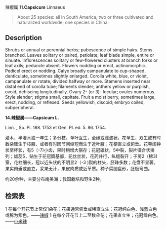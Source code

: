 辣椒属
11.**Capsicum** Linnaeus

> About 25 species: all in South America, two or three cultivated and naturalized worldwide; one species in China.


## Description
Shrubs or annual or perennial herbs; pubescence of simple hairs. Stems branched. Leaves solitary or paired, petiolate; leaf blade simple, entire or sinuate. Inflorescences solitary or few-flowered clusters at branch forks or leaf axils; peduncle absent. Flowers nodding or erect, actinomorphic. Pedicel erect or nodding. Calyx broadly campanulate to cup-shaped, denticulate, sometimes slightly enlarged. Corolla white, blue, or violet, campanulate or rotate, divided halfway or more. Stamens inserted near distal end of corolla tube; filaments slender; anthers yellow or purplish, ovoid, dehiscing longitudinally. Ovary 2- (or 3)- locular; ovules numerous. Style slender; stigma small, capitate. Fruit a moist berry, sometimes large, erect, nodding, or reflexed. Seeds yellowish, discoid; embryo coiled, subperipheral.

**14.辣椒属——Capsicum L.**

Linn. , Sp. Pl. 188. 1753 et Gen. Pl. ed. 5. 86. 1754.

灌木、半灌木或一年生；多分枝。单叶互生，全缘或浅波状。花单生、双生或有时数朵簇生于枝腋、或者有时因节间缩短而生于近叶腋；花梗直立或俯垂。花萼阔钟状至杯状，有5（-7)小齿，果时稍增大宿存；花冠辐状，5中裂，裂片镊合状排列；雄蕊5，贴生于花冠筒基部，花丝丝状，花药并行，纵缝裂开；子房2（稀3)室，花柱细长，冠以近头状的不明显2（-3 )裂的柱头，胚珠多数；花盘不显著。果实俯垂或直立，浆果无汁，果皮肉质或近革质。种子扁圆盘形，胚极弯曲。

约20余种，主要分布南美洲；我国栽培和野生2种。

## 检索表

1 在每个开花节上常仅1朵花；花果通常俯垂或稀直立生；花冠纯白色、浅蓝白色或稀为紫色。——[辣椒](Capsicum%20annuum.md)
1 在每个开花节上二至数朵花；花果直立生；花冠绿白色。——[小米辣](Capsicum%20frutescens.md)
